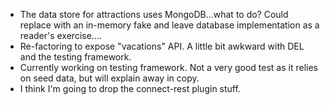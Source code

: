 * The data store for attractions uses MongoDB...what to do?  Could replace with an in-memory fake and leave database implementation as a reader's exercise....
* Re-factoring to expose "vacations" API.  A little bit awkward with DEL and the testing framework.
* Currently working on testing framework.  Not a very good test as it relies on seed data, but will explain away in copy.
* I think I'm going to drop the connect-rest plugin stuff.

